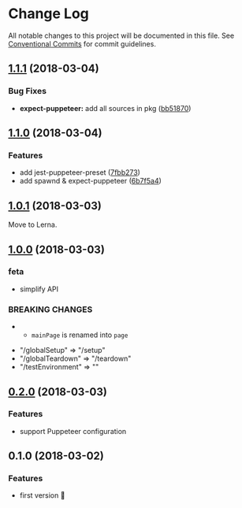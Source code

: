 # Change Log

All notable changes to this project will be documented in this file.
See [Conventional Commits](https://conventionalcommits.org) for commit guidelines.

<a name="1.1.1"></a>
## [1.1.1](https://github.com/smooth-code/jest-puppeteer/compare/v1.1.0...v1.1.1) (2018-03-04)


### Bug Fixes

* **expect-puppeteer:** add all sources in pkg ([bb51870](https://github.com/smooth-code/jest-puppeteer/commit/bb51870))




<a name="1.1.0"></a>
## [1.1.0](https://github.com/smooth-code/jest-puppeteer/compare/v1.0.1...v1.1.0) (2018-03-04)


### Features

* add jest-puppeteer-preset ([7fbb273](https://github.com/smooth-code/jest-puppeteer/commit/7fbb273))
* add spawnd & expect-puppeteer ([6b7f5a4](https://github.com/smooth-code/jest-puppeteer/commit/6b7f5a4))




<a name="1.0.1"></a>
## [1.0.1](https://github.com/smooth-code/jest-puppeteer/compare/v1.0.0...v1.0.1) (2018-03-03)

Move to Lerna.

<a name="1.0.0"></a>

## [1.0.0](https://github.com/smooth-code/jest-puppeteer/compare/v0.2.0...v1.0.0) (2018-03-03)

### feta

* simplify API

### BREAKING CHANGES

* * `mainPage` is renamed into `page`

- "/globalSetup" => "/setup"
- "/globalTeardown" => "/teardown"
- "/testEnvironment" => ""

<a name="0.2.0"></a>

## [0.2.0](https://github.com/smooth-code/jest-puppeteer/compare/v0.1.0...v0.2.0) (2018-03-03)

### Features

* support Puppeteer configuration

<a name="0.1.0"></a>

## 0.1.0 (2018-03-02)

### Features

* first version 🎉
